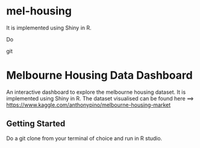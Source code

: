 # mel-housing


It is implemented using Shiny in R. 

Do 

git

# Melbourne Housing Data Dashboard

An interactive dashboard to explore the melbourne housing dataset. It is implemented using Shiny in R. The dataset visualised can be found here
==> https://www.kaggle.com/anthonypino/melbourne-housing-market

## Getting Started
Do a git clone from your terminal of choice and run in R studio.
